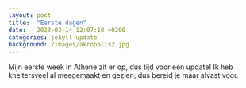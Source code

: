 ```yaml
---
layout: post
title:  "Eerste dagen"
date:   2023-03-14 12:07:10 +0200
categories: jekyll update
background: /images/akropolis2.jpg
---
```

Mijn eerste week in Athene zit er op, dus tijd voor een update! Ik heb kneitersveel al meegemaakt en gezien, dus bereid je maar alvast voor.
<!-- 
School
Voetbal
Kerkdienst
Gamenight
Huisgenoten
Akropolis, Agora
Sportschool
Bouzouki
Metro
Monnik?
Eten
 -->